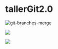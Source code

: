 # tallerGit2.0

![git-branches-merge](https://user-images.githubusercontent.com/113280433/212651057-f08bc197-d309-4e88-8a91-2e0bc2f60e15.png)
   <p align="left">
   <img src="https://img.shields.io/badge/STATUS-EN%20DESAROLLO-green">
   </p>
   <p align="left">
   <img src="https://img.shields.io/github/stars/JJmartinc?style=socia">
   </p>
